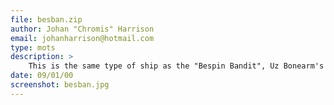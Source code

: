 ```yaml
---
file: besban.zip
author: Johan "Chromis" Harrison
email: johanharrison@hotmail.com
type: mots
description: >
    This is the same type of ship as the "Bespin Bandit", Uz Bonearm's fast and agile corellian craft. Appeared in Dark Empire II.
date: 09/01/00
screenshot: besban.jpg
---
```

